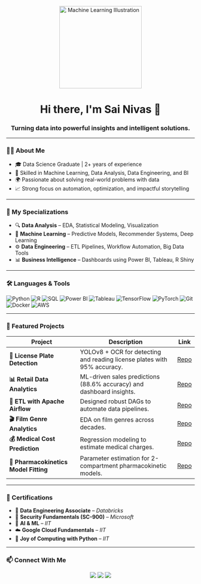 <!-- Sai Nivas Rangaraju | Data Scientist -->

<p align="center">
  <img src="https://imgs.search.brave.com/YMyR2wEXb7xRe_3jSVTRgvrzsyXf9dGnyy0o7XcVFns/rs:fit:860:0:0:0/g:ce/aHR0cHM6Ly9pbWcu/ZnJlZXBpay5jb20v/ZnJlZS1waG90by9w/ZXJzb24tcGxheWlu/Zy0zZC12aWRlby1n/YW1lcy1kZXZpY2Vf/MjMtMjE1MTAwNTc1/MS5qcGc_c2VtdD1h/aXNfaHlicmlkJnc9/NzQw" alt="Machine Learning Illustration" height="220">
</p>

<h1 align="center">Hi there, I'm Sai Nivas 👋</h1>
<h3 align="center">Turning data into powerful insights and intelligent solutions.</h3>

---

### 👨‍💻 About Me

- 🎓 Data Science Graduate | 2+ years of experience
- 💼 Skilled in Machine Learning, Data Analysis, Data Engineering, and BI
- 🌍 Passionate about solving real-world problems with data
- 📈 Strong focus on automation, optimization, and impactful storytelling

---

### 🧠 My Specializations

- 🔍 **Data Analysis** – EDA, Statistical Modeling, Visualization
- 🤖 **Machine Learning** – Predictive Models, Recommender Systems, Deep Learning
- ⚙️ **Data Engineering** – ETL Pipelines, Workflow Automation, Big Data Tools
- 📊 **Business Intelligence** – Dashboards using Power BI, Tableau, R Shiny

---

### 🛠️ Languages & Tools

![Python](https://img.shields.io/badge/-Python-3776AB?style=flat&logo=python&logoColor=white)
![R](https://img.shields.io/badge/-R-276DC3?style=flat&logo=r&logoColor=white)
![SQL](https://img.shields.io/badge/-SQL-4479A1?style=flat&logo=postgresql&logoColor=white)
![Power BI](https://img.shields.io/badge/-Power%20BI-F2C811?style=flat&logo=power-bi&logoColor=black)
![Tableau](https://img.shields.io/badge/-Tableau-E97627?style=flat&logo=tableau&logoColor=white)
![TensorFlow](https://img.shields.io/badge/-TensorFlow-FF6F00?style=flat&logo=tensorflow&logoColor=white)
![PyTorch](https://img.shields.io/badge/-PyTorch-EE4C2C?style=flat&logo=pytorch&logoColor=white)
![Git](https://img.shields.io/badge/-Git-F05032?style=flat&logo=git&logoColor=white)
![Docker](https://img.shields.io/badge/-Docker-2496ED?style=flat&logo=docker&logoColor=white)
![AWS](https://img.shields.io/badge/-AWS-232F3E?style=flat&logo=amazon-aws&logoColor=white)

---

### 🚀 Featured Projects

| Project | Description | Link |
|--------|-------------|------|
| **🔎 License Plate Detection** | YOLOv8 + OCR for detecting and reading license plates with 95% accuracy. | [Repo](https://github.com/sainivas-99/License-Plate-Detection) |
| **📊 Retail Data Analytics** | ML-driven sales predictions (88.6% accuracy) and dashboard insights. | [Repo](https://github.com/sainivas-99/Retail_Data_Analytics) |
| **🔁 ETL with Apache Airflow** | Designed robust DAGs to automate data pipelines. | [Repo](https://github.com/sainivas-99/ETL-through-Apache-Airflow) |
| **🎬 Film Genre Analytics** | EDA on film genres across decades. | [Repo](https://github.com/sainivas-99/Film-Genre-Statistics) |
| **💰 Medical Cost Prediction** | Regression modeling to estimate medical charges. | [Repo](https://github.com/sainivas-99/Film-Genre-Statistics) |
| **💊 Pharmacokinetics Model Fitting** | Parameter estimation for 2-compartment pharmacokinetic models. | [Repo](https://github.com/sainivas-99/Mathematical_modeling) |

---

### 📜 Certifications

- 🏅 **Data Engineering Associate** – *Databricks*
- 🔐 **Security Fundamentals (SC-900)** – *Microsoft*
- 🧠 **AI & ML** – *IIT*
- ☁️ **Google Cloud Fundamentals** – *IIT*
- 🐍 **Joy of Computing with Python** – *IIT*

---

### 📫 Connect With Me

<p align="center">
  <a href="https://www.linkedin.com/in/sai-nivas-rangaraju/"><img src="https://img.shields.io/badge/LinkedIn-0A66C2?style=flat&logo=linkedin&logoColor=white"></a>
  <a href="https://github.com/sainivas-99"><img src="https://img.shields.io/badge/GitHub-181717?style=flat&logo=github&logoColor=white"></a>
  <a href="mailto:sainivasrangaraju99@gmail.com"><img src="https://img.shields.io/badge/Email-D14836?style=flat&logo=gmail&logoColor=white"></a>
</p>
